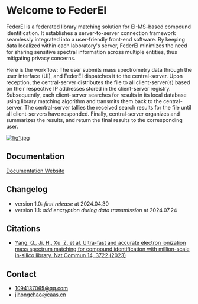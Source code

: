 # Welcome to FederEI

FederEI is a federated library matching solution for EI-MS-based compound identification. 
It establishes a server-to-server connection framework seamlessly integrated into a user-friendly front-end software. 
By keeping data localized within each laboratory's server, FederEI minimizes the need for sharing 
sensitive spectral information across multiple entities, thus mitigating privacy concerns.    

Here is the workflow: The user submits mass spectrometry data through the user interface (UI), 
and FederEI dispatches it to the central-server. Upon reception, the central-server distributes 
the file to all client-server(s) based on their respective IP addresses stored in the client-server registry. 
Subsequently, each client-server searches for results in its local database using library matching algorithm 
and transmits them back to the central-server. The central-server tallies the received search results for the 
file until all client-servers have responded. Finally, central-server organizes and summarizes the results, 
and return the final results to the corresponding user.

[![fig1.jpg](https://i.postimg.cc/ZYs9Pc2C/fig1.jpg)](https://postimg.cc/WtrbTM2v)

## Documentation

[Documentation Website](https://hcji.github.io/FederEI)

## Changelog

- version 1.0: *first release* at 2024.04.30
- version 1.1: *add encryption during data transmission* at 2024.07.24

## Citations
- [Yang, Q., Ji, H., Xu, Z. et al. Ultra-fast and accurate electron ionization mass spectrum matching for compound identification with million-scale in-silico library. Nat Commun 14, 3722 (2023)](https://doi.org/10.1038/s41467-023-39279-7)


## Contact
- 1094137065@qq.com
- jihongchao@caas.cn

